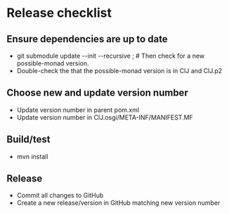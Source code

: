 # Release checklist

## Ensure dependencies are up to date

* git submodule update --init --recursive ; # Then check for a new possible-monad version.
* Double-check the that the possible-monad version is in ClJ and ClJ.p2

## Choose new and update version number

* Update version number in parent pom.xml
* Update version number in ClJ.osgi/META-INF/MANIFEST.MF

## Build/test

* mvn install

## Release

* Commit all changes to GitHub
* Create a new release/version in GitHub matching new version number
